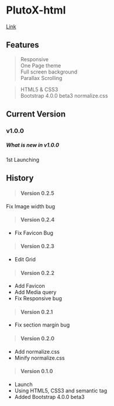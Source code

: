 # **PlutoX-html**

[Link](plutox-html5.bizdata.co.kr)

## Features
>Responsive   
One Page theme  
Full screen background  
Parallax Scrolling

>HTML5 & CSS3  
Bootstrap 4.0.0 beta3
normalize.css

## Current Version
### v1.0.0
##### What is new in v1.0.0  
1st Launching

## History
> #### Version 0.2.5
Fix Image width bug
> #### Version 0.2.4
  * Fix Favicon Bug
> #### Version 0.2.3
  * Edit Grid
> #### Version 0.2.2
  * Add Favicon
  * Add Media query
  * Fix Responsive bug
> #### Version 0.2.1
  * Fix section margin bug
> #### Version 0.2.0
  * Add normalize.css
  * Minify normalize.css
> #### Version 0.1.0
  * Launch
  * Using HTML5, CSS3 and semantic tag
  * Added Bootstrap 4.0.0 beta3
